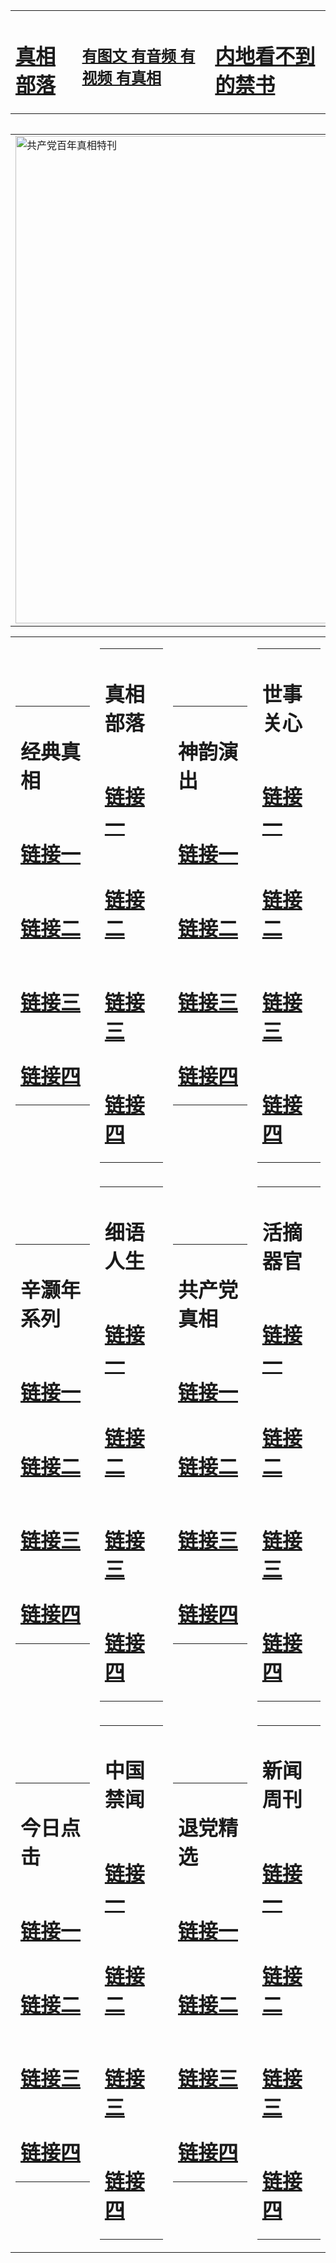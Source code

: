 <table><tr><td><H1><a href="http://t.cn/RXHdflv">真相部落</a></H1></td><td><H2><a href="http://t.cn/RXHdISX">有图文 有音频 有视频 有真相</a></H2><td><H1><a href="http://t.cn/RXHdMqT"> 内地看不到的禁书</a></H1></td></table><table><table><tr><td><a href="http://t.cn/RXHdMD4"><img src="http://5468.q73.dateeasily.com/zx/bngcd/gcdbnzx.jpg" width="780"  border="0" alt="共产党百年真相特刊"></a></td></tr></table><table><tr><td><table><tr><td ><h1>经典真相</h1></td></tr><tr><td><h1>  <a href="http://t.cn/RXHdf0o" target=_blank>链接一</a>  </h1></td></tr><tr><td><h1>  <a href="http://t.cn/RXHdfY1" target=_blank>链接二</a>  </h1></td></tr><tr><td><h1>  <a href="http://po.st/jwRPoW" target=_blank>链接三</a>  </h1></td></tr><tr><td><h1>  <a href="http://t.cn/RXHdfdd" target=_blank>链接四</a>  </h1></td></tr></table></td><td><table><tr><td ><h1>真相部落</h1></td></tr><tr><td><h1>  <a href="http://t.cn/RXHdIhu" target=_blank>链接一</a>  </h1></td></tr><tr><td><h1>  <a href="http://t.cn/RXHdIZf" target=_blank>链接二</a>  </h1></td></tr><tr><td><h1>  <a href="http://po.st/3Vq9IB" target=_blank>链接三</a>  </h1></td></tr><tr><td><h1>  <a href="http://t.cn/RXHdIt5" target=_blank>链接四</a>  </h1></td></tr></table></td><td><table><tr><td ><h1>神韵演出</h1></td></tr><tr><td><h1>  <a href="http://t.cn/RXHdIiy" target=_blank>链接一</a>  </h1></td></tr><tr><td><h1>  <a href="http://t.cn/RXHdI92" target=_blank>链接二</a>  </h1></td></tr><tr><td><h1>  <a href="http://po.st/PRPE7B" target=_blank>链接三</a>  </h1></td></tr><tr><td><h1>  <a href="http://po.st/MrjVyX" target=_blank>链接四</a>  </h1></td></tr></table></td><td><table><tr><td ><h1>世事关心</h1></td></tr><tr><td><h1>  <a href="http://t.cn/RXHdIrA" target=_blank>链接一</a>  </h1></td></tr><tr><td><h1>  <a href="http://t.cn/RXHdIga" target=_blank>链接二</a>  </h1></td></tr><tr><td><h1>  <a href="http://t.cn/RXHdIDc" target=_blank>链接三</a>  </h1></td></tr><tr><td><h1>  <a href="http://po.st/UT5B9J" target=_blank>链接四</a>  </h1></td></tr></table></td></tr><tr><td><table><tr><td ><h1>辛灏年系列</h1></td></tr><tr><td><h1>  <a href="http://t.cn/RXHdMbV" target=_blank>链接一</a>  </h1></td></tr><tr><td><h1>  <a href="http://t.cn/RXHdMcI" target=_blank>链接二</a>  </h1></td></tr><tr><td><h1>  <a href="http://t.cn/RXHdMIP" target=_blank>链接三</a>  </h1></td></tr><tr><td><h1>  <a href="http://po.st/vUz0eS" target=_blank>链接四</a>  </h1></td></tr></table></td><td><table><tr><td ><h1>细语人生</h1></td></tr><tr><td><h1>  <a href="http://t.cn/RXHdMWv" target=_blank>链接一</a>  </h1></td></tr><tr><td><h1>  <a href="http://t.cn/RXHdMjy" target=_blank>链接二</a>  </h1></td></tr><tr><td><h1>  <a href="http://t.cn/RXHdMTC" target=_blank>链接三</a>  </h1></td></tr><tr><td><h1>  <a href="http://po.st/wEWwSX" target=_blank>链接四</a>  </h1></td></tr></table></td><td><table><tr><td ><h1>共产党真相</h1></td></tr><tr><td><h1>  <a href="http://t.cn/RXHdMD4" target=_blank>链接一</a>  </h1></td></tr><tr><td><h1>  <a href="http://t.cn/RXHdxvi" target=_blank>链接二</a>  </h1></td></tr><tr><td><h1>  <a href="http://t.cn/RXHdxhD" target=_blank>链接三</a>  </h1></td></tr><tr><td><h1>  <a href="http://po.st/PeZkr4" target=_blank>链接四</a>  </h1></td></tr></table></td><td><table><tr><td ><h1>活摘器官</h1></td></tr><tr><td><h1>  <a href="http://t.cn/RXHdxIr" target=_blank>链接一</a>  </h1></td></tr><tr><td><h1>  <a href="http://t.cn/RXHdxxF" target=_blank>链接二</a>  </h1></td></tr><tr><td><h1>  <a href="http://t.cn/RXHdx6i" target=_blank>链接三</a>  </h1></td></tr><tr><td><h1>  <a href="http://po.st/17ZyXG" target=_blank>链接四</a>  </h1></td></tr></table></td></tr><tr><td><table><tr><td ><h1>今日点击</h1></td></tr><tr><td><h1>  <a href="http://t.cn/RXHdxTA" target=_blank>链接一</a>  </h1></td></tr><tr><td><h1>  <a href="http://t.cn/RXHdxTA" target=_blank>链接二</a>  </h1></td></tr><tr><td><h1>  <a href="http://t.cn/RXHdxQd" target=_blank>链接三</a>  </h1></td></tr><tr><td><h1>  <a href="http://po.st/UuFVYB" target=_blank>链接四</a>  </h1></td></tr></table></td><td><table><tr><td ><h1>中国禁闻</h1></td></tr><tr><td><h1>  <a href="http://t.cn/RXHdJ7j" target=_blank>链接一</a>  </h1></td></tr><tr><td><h1>  <a href="http://t.cn/RXHdJwa" target=_blank>链接二</a>  </h1></td></tr><tr><td><h1>  <a href="http://po.st/ngrGkc" target=_blank>链接三</a>  </h1></td></tr><tr><td><h1>  <a href="http://po.st/bbhiYh" target=_blank>链接四</a>  </h1></td></tr></table></td><td><table><tr><td ><h1>退党精选</h1></td></tr><tr><td><h1>  <a href="http://t.cn/RXHdJS8" target=_blank>链接一</a>  </h1></td></tr><tr><td><h1>  <a href="http://t.cn/RXHdJ9X" target=_blank>链接二</a>  </h1></td></tr><tr><td><h1>  <a href="http://po.st/CB6c8t" target=_blank>链接三</a>  </h1></td></tr><tr><td><h1>  <a href="http://po.st/EPattS" target=_blank>链接四</a>  </h1></td></tr></table></td><td><table><tr><td ><h1>新闻周刊</h1></td></tr><tr><td><h1>  <a href="http://t.cn/RXHdJde" target=_blank>链接一</a>  </h1></td></tr><tr><td><h1>  <a href="http://t.cn/RXHdJDH" target=_blank>链接二</a>  </h1></td></tr><tr><td><h1>  <a href="http://po.st/WCq5Ko" target=_blank>链接三</a>  </h1></td></tr><tr><td><h1>  <a href="http://po.st/5r9MWn" target=_blank>链接四</a>  </h1></td></tr></table></td></tr></table>

